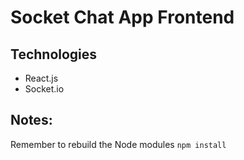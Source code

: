 # Socket Chat App Frontend

## Technologies

-   React.js
-   Socket.io

## Notes:

Remember to rebuild the Node modules `npm install`
